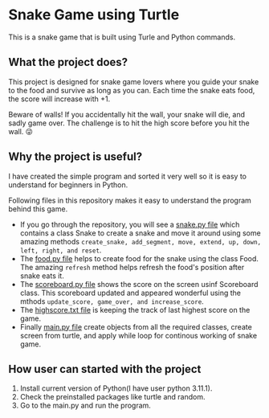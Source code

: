 # Snake Game using Turtle

This is a snake game that is built using Turle and Python commands.

## What the project does?
This project is designed for snake game lovers where you guide your snake to the food and survive as long as you can.
Each time the snake eats food, the score will increase with +1.

Beware of walls!
If you accidentally hit the wall, your snake will die, and sadly game over.
The challenge is to hit the high score before you hit the wall. 😜

## Why the project is useful?
I have created the simple program and sorted it very well so it is easy to understand for beginners in Python. 

Following files in this repository makes it easy to understand the program behind this game.

+ If you go through the repository, you will see a [snake.py file](https://github.com/ArshdeepKaurArora/Snake_Game_using_Turtle/blob/main/snake.py) which contains a class Snake to create a snake and move it around using some amazing methods `create_snake, add_segment, move, extend, up, down, left, right, and reset`.
+ The [food.py file](https://github.com/ArshdeepKaurArora/Snake_Game_using_Turtle/blob/main/food.py) helps to create food for the snake using the class Food. The amazing `refresh` method helps refresh the food's position after snake eats it.
+ The [scoreboard.py file](https://github.com/ArshdeepKaurArora/Snake_Game_using_Turtle/blob/main/scoreboard.py) shows the score on the screen usinf Scoreboard class. This scoreboard updated and appeared wonderful using the mthods `update_score, game_over, and increase_score`.
+ The [highscore.txt file](https://github.com/ArshdeepKaurArora/Snake_Game_using_Turtle/blob/main/high_score.txt) is keeping the track of last highest score on the game.
+ Finally [main.py file](https://github.com/ArshdeepKaurArora/Snake_Game_using_Turtle/blob/main/main.py) create objects from all the required classes, create screen from turtle, and apply while loop for continous working of snake game.

## How user can started with the project

1. Install current version of Python(I have user python 3.11.1).
2. Check the preinstalled packages like turtle and random.
3. Go to the main.py and run the program.



